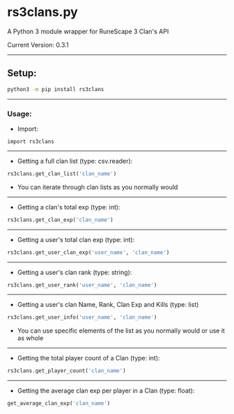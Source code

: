 # rs3clans.py
A Python 3 module wrapper for RuneScape 3 Clan's API

Current Version: 0.3.1

***

## Setup:

```bash
python3 -m pip install rs3clans
```

***

### Usage:

* Import:

```python3
import rs3clans
```

***

* Getting a full clan list (type: csv.reader):

```python
rs3clans.get_clan_list('clan_name')
```

- You can iterate through clan lists as you normally would

***

* Getting a clan's total exp (type: int):

```python
rs3clans.get_clan_exp('clan_name')
```

***

* Getting a user's total clan exp (type: int):

```python
rs3clans.get_user_clan_exp('user_name', 'clan_name')
```

***

* Getting a user's clan rank (type: string):

```python
rs3clans.get_user_rank('user_name', 'clan_name')
```

***

* Getting a user's clan Name, Rank, Clan Exp and Kills (type: list)

```python
rs3clans.get_user_info('user_name', 'clan_name')
```

- You can use specific elements of the list as you normally would or use it as whole

***

* Getting the total player count of a Clan (type: int):

```python
rs3clans.get_player_count('clan_name')
```

***

* Getting the average clan exp per player in a Clan (type: float):

```python
get_average_clan_exp('clan_name')
```
